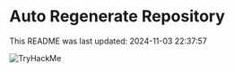 # Auto Regenerate Repository

This README was last updated: 2024-11-03 22:37:57

 ![TryHackMe](https://tryhackme.com/badge/533634)